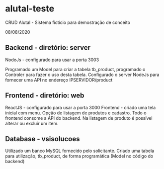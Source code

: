 # alutal-teste
CRUD Alutal - Sistema fictício para demostração de conceito

08/08/2020

## Backend - diretório: server
  NodeJs - configurado para usar a porta 3003  
  
  Programado um Model para criar a tabela tb_product, programado o Controler para fazer o uso desta tabela. Configurado o server NodeJs para fornecer uma API no endereço IPSERVIDOR/product

## Frontend - diretório: web
  ReactJS - configurado para usar a porta 3000
  Frontend - criado uma tela inicial com menu. Opção de listagem de produtos e cadastro. Todo o frontend consome a API do backend. Na listagem de produto é possível alterar ou excluir um item.

## Database - vsisolucoes
  Utilizado um banco MySQL fornecido pelo solicitante. Criado uma tabela para utilização, tb_product, de forma programática (Model no código do backend)
